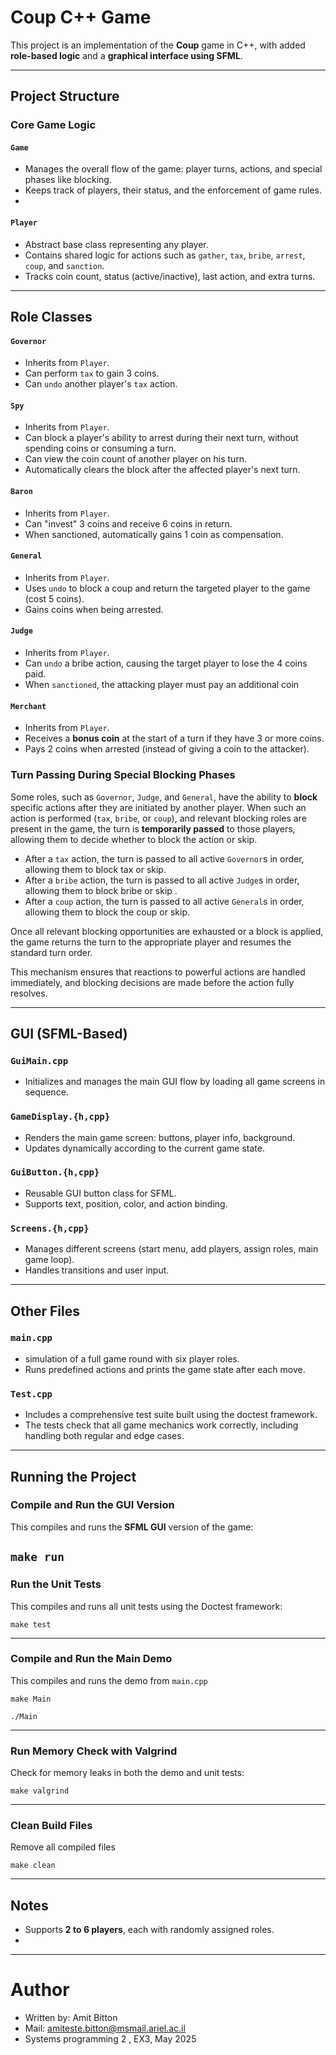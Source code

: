 # Coup C++ Game

This project is an implementation of the **Coup** game in C++, with added **role-based logic** and a **graphical interface using SFML**.

---

##  Project Structure

### Core Game Logic

#### `Game`
- Manages the overall flow of the game: player turns, actions, and special phases like blocking.
- Keeps track of players, their status, and the enforcement of game rules.
- 

#### `Player`
- Abstract base class representing any player.
- Contains shared logic for actions such as `gather`, `tax`, `bribe`, `arrest`, `coup`, and `sanction`.
- Tracks coin count, status (active/inactive), last action, and extra turns.

---

##  Role Classes

#### `Governor`
- Inherits from `Player`.
- Can perform `tax` to gain 3 coins.
- Can `undo` another player's `tax` action.

#### `Spy`
- Inherits from `Player`.
- Can block a player's ability to arrest during their next turn, without spending coins or consuming a turn.
- Can view the coin count of another player on his turn.
- Automatically clears the block after the affected player's next turn.

#### `Baron`
- Inherits from `Player`.
- Can "invest" 3 coins and receive 6 coins in return.
- When sanctioned, automatically gains 1 coin as compensation.

#### `General`
- Inherits from `Player`.
- Uses `undo` to block a coup and return the targeted player to the game (cost 5 coins).
- Gains coins when being arrested.

#### `Judge`
- Inherits from `Player`.
- Can `undo` a bribe action, causing the target player to lose the 4 coins paid.
- When `sanctioned`, the attacking player must pay an additional coin

#### `Merchant`
- Inherits from `Player`.
- Receives a **bonus coin** at the start of a turn if they have 3 or more coins.
- Pays 2 coins when arrested (instead of giving a coin to the attacker).


### Turn Passing During Special Blocking Phases

Some roles, such as `Governor`, `Judge`, and `General`, have the ability to **block** specific actions after they are initiated by another player.
When such an action is performed (`tax`, `bribe`, or `coup`), and relevant blocking roles are present in the game, 
the turn is **temporarily passed** to those players, allowing them to decide whether to block the action or skip.

- After a `tax` action, the turn is passed to all active `Governor`s in order, allowing them to block tax or skip.
- After a `bribe` action, the turn is passed to all active `Judge`s in order, allowing them to block bribe or skip .
- After a `coup` action, the turn is passed to all active `General`s in order, allowing them to block the coup or skip.

Once all relevant blocking opportunities are exhausted or a block is applied, the game returns the turn to the appropriate player and resumes the standard turn order.

This mechanism ensures that reactions to powerful actions are handled immediately, and blocking decisions are made before the action fully resolves.

---

## GUI (SFML-Based)

### `GuiMain.cpp`
- Initializes and manages the main GUI flow by loading all game screens in sequence.


### `GameDisplay.{h,cpp}`
- Renders the main game screen: buttons, player info, background.
- Updates dynamically according to the current game state.

### `GuiButton.{h,cpp}`
- Reusable GUI button class for SFML.
- Supports text, position, color, and action binding.

### `Screens.{h,cpp}`
- Manages different screens (start menu, add players, assign roles, main game loop).
- Handles transitions and user input.

---

##  Other Files

### `main.cpp`
- simulation of a full game round with six player roles.
- Runs predefined actions and prints the game state after each move.

### `Test.cpp`
- Includes a comprehensive test suite built using the doctest framework.
- The tests check that all game mechanics work correctly, including handling both regular and edge cases.

---

## Running the Project

###  Compile and Run the GUI Version
This compiles and runs the **SFML GUI** version of the game:

`make run`
---
### Run the Unit Tests

This compiles and runs all unit tests using the Doctest framework:
```
make test
```
---
### Compile and Run the Main Demo
This compiles and runs the demo from `main.cpp`
```
make Main

./Main
```
---
### Run Memory Check with Valgrind
Check for memory leaks in both the demo and unit tests:
```
make valgrind
```
---
### Clean Build Files
Remove all compiled files
```
make clean
```
---

##  Notes

- Supports **2 to 6 players**, each with randomly assigned roles.
- 
---

# Author
+ Written by: Amit Bitton
+ Mail: amiteste.bitton@msmail.ariel.ac.il
+ Systems programming 2 , EX3, May 2025
